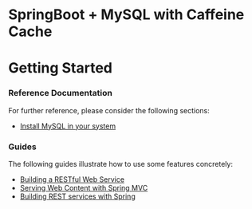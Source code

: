 # SpringBoot + MySQL with Caffeine Cache


# Getting Started

### Reference Documentation
For further reference, please consider the following sections:

* [Install MySQL in your system](https://www.youtube.com/watch?v=OM4aZJW_Ojs)

### Guides
The following guides illustrate how to use some features concretely:

* [Building a RESTful Web Service](https://spring.io/guides/gs/rest-service/)
* [Serving Web Content with Spring MVC](https://spring.io/guides/gs/serving-web-content/)
* [Building REST services with Spring](https://spring.io/guides/tutorials/rest/)

